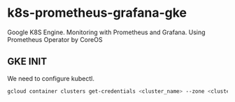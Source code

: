 # k8s-prometheus-grafana-gke
Google K8S Engine. Monitoring with Prometheus and Grafana. Using Prometheus Operator by CoreOS

## GKE INIT
We need to configure kubectl.
```bash
gcloud container clusters get-credentials <cluster_name> --zone <cluster_zone> --project <project_name>
```
